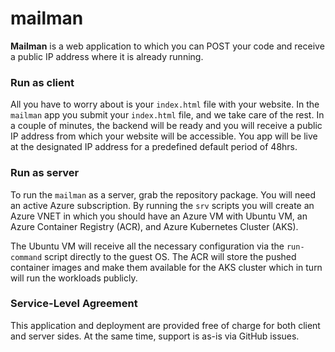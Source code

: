 # mailman

**Mailman** is a web application to which you can POST your code and receive a public IP address where it is already running.

### Run as client

All you have to worry about is your `index.html` file with your website. In the `mailman` app you submit your `index.html` file, and we take care of the rest. In a couple of minutes, the backend will be ready and you will receive a public IP address from which your website will be accessible. You app will be live at the designated IP address for a predefined default period of 48hrs.

### Run as server

To run the `mailman` as a server, grab the repository package. You will need an active Azure subscription. By running the `srv` scripts you will create an Azure VNET in which you should have an Azure VM with Ubuntu VM, an Azure Container Registry (ACR), and Azure Kubernetes Cluster (AKS).

The Ubuntu VM will receive all the necessary configuration via the `run-command` script directly to the guest OS. The ACR will store the pushed container images and make them available for the AKS cluster which in turn will run the workloads publicly.

### Service-Level Agreement

This application and deployment are provided free of charge for both client and server sides.
At the same time, support is as-is via GitHub issues.
